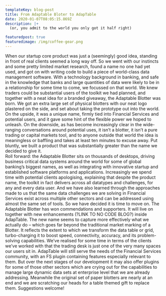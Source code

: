 ```yaml
---
templateKey: blog-post
title: From Adaptable Bloter to AdapTable
date: 2020-01-07T08:05:15.869Z
description: |+
  (or, you admit to the world you only got it half right)

featuredpost: true
featuredimage: /img/coffee-gear.png
---
```

When our startup core product was just a (seemingly) good idea, standing in front of real clients seemed a long way off.  So we went with our instincts and some pretty limited market research, found a name no one had yet used, and got on with writing code to build a piece of world-class data management software.With a technology background in banking, and safe in the knowledge that banks and large quantities of data were likely to be in a relationship for some time to come, we focussed on that world.  We knew traders could be substantial users of the toolkit we had planned, and together with a neat idea for a branded giveaway, the Adaptable Blotter was born.  We got an extra large set of physical blotters with our neat logo plastered on the side, and set about taking the prototype out into the world.  On the upside, it was a unique name, firmly tied into Financial Services and potential users, and it gave some hint of the flexible power we hoped to unleash.  On the downside, as has become increasingly clear in the wide-ranging conversations around potential uses, it isn’t a blotter, it isn’t a pure trading or capital markets tool, and to anyone outside that world the idea is meaningless or baffling and takes at least ten minutes to excuse away.  Put bluntly, we built a product that was substantially greater than the name we decided to give it.  Roll forward:  the Adaptable Blotter sits on thousands of desktops, driving business critical data systems around the world for some of global banking’s biggest names, as well as integrating with innovative startup and established software platforms and applications.  Increasingly we spend time with potential clients apologising, explaining that despite the product name, the toolkit in fact delivers across all datatypes and challenges, for any and every data user.  And we have also learned through the approaches made to us that the same data challenges we are solving in Financial Services exist across multiple other sectors and can be addressed using almost the same set of tools.So we have decided it is time to move on.  The Adaptable Blotter has won commendations and supporters. It will live on together with new enhancements (?LINK TO NO CODE BLOG?) inside AdapTable.  The new name seems to capture more effectively what we actually do – which goes far beyond the traditional market marking of a Blotter.  It reflects the extent to which we transform the data table or grid, turbo-charging it to boost speed, connectivity, accuracy, and its problem-solving capabilities.  We’ve realised for some time in terms of the clients we’ve worked with that the trading desk is just one of the very many spaces our users sit in.  AdapTable will still serve the needs of the Financial Services community, with an FS plugin containing features especially relevant to them.  But over the next stages of our development it may also offer plugins for some of those other sectors which are crying out for the capabilities to manage large dynamic data sets at enterprise level that we are already addressing.Meanwhile the original set of paper blotters are nearly at an end and we are scratching our heads for a table themed gift to replace them.  Suggestions welcome!
